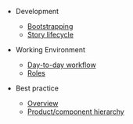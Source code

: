 * Development

  * [Bootstrapping](bootstrapping.md)
  * [Story lifecycle](storylifecycle.md)

* Working Environment

  * [Day-to-day workflow](workflow.md)
  * [Roles](roles.md)

* Best practice

  * [Overview](bestpractice/overview.md)
  * [Product/component hierarchy](bestpractice/hierarchy.md)
